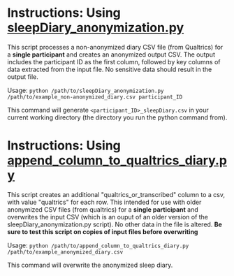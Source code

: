 # Instructions: Using [sleepDiary_anonymization.py](https://github.com/INN-SFU/BRS_DataManagement/blob/main/diary_anonymization/sleepDiary_anonymization.py)

This script processes a non-anonymized diary CSV file (from Qualtrics) for a **single participant** and creates an anonymized output CSV. The output includes the participant ID as the first column, followed by key columns of data extracted from the input file. No sensitive data should result in the output file.

Usage:
`python /path/to/sleepDiary_anonymization.py /path/to/example_non-anonymized_diary.csv participant_ID`

This command will generate `<participant_ID>_sleepDiary.csv` in your current working directory (the directory you run the python command from).

# Instructions: Using [append_column_to_qualtrics_diary.py](https://github.com/INN-SFU/BRS_DataManagement/blob/main/diary_anonymization/append_column_to_qualtrics_diary.py)

This script creates an additional "qualtrics_or_transcribed" column to a csv, with value "qualtrics" for each row. This intended for use with older anonymized CSV files (from qualtrics) for a **single participant** and overwrites the input CSV (which is an ouput of an older version of the sleepDiary_anonymization.py script). No other data in the file is altered. **Be sure to test this script on copies of input files before overwriting** 

Usage:
`python /path/to/append_column_to_qualtrics_diary.py /path/to/example_anonymized_diary.csv`

This command will overwrite the anonymized sleep diary.
